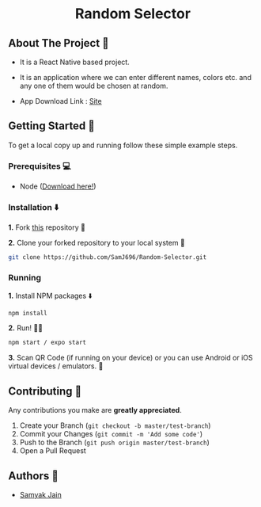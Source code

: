 <h1 align="center">Random Selector</h1>

## About The Project :eyes: 

* It is a React Native based project.

* It is an application where we can enter different names, colors etc.
and any one of them would be chosen at random.

- App Download Link : [Site](https://drive.google.com/drive/folders/11_ejEcXlVllthe-VeyOs2HSN9UjZdgmE?usp=sharing)


<!-- GETTING STARTED -->

## Getting Started 🚀 

To get a local copy up and running follow these simple example steps.

### Prerequisites 💻 

- Node ([Download here!](https://nodejs.org/en/download))

### Installation :arrow_down: 

**1.** Fork [this](https://github.com/SamJ696/Random-Selector) repository :fork_and_knife:

**2.** Clone your forked repository to your local system :busts_in_silhouette:

```sh
git clone https://github.com/SamJ696/Random-Selector.git
```

### Running

**1.** Install NPM packages :arrow_down:

```sh
npm install
```

**2.** Run! :running_man:

```sh
npm start / expo start
```

**3.** Scan QR Code (if running on your device) or you can use Android or iOS virtual devices / emulators. :iphone:

<!-- CONTRIBUTING -->

## Contributing 🤝 

Any contributions you make are **greatly appreciated**.

1. Create your Branch (`git checkout -b master/test-branch`)
2. Commit your Changes (`git commit -m 'Add some code'`)
3. Push to the Branch (`git push origin master/test-branch`)
4. Open a Pull Request

<!-- CONTACT -->

## Authors :closed_book: 

- [Samyak Jain](https://github.com/SamJ696)
